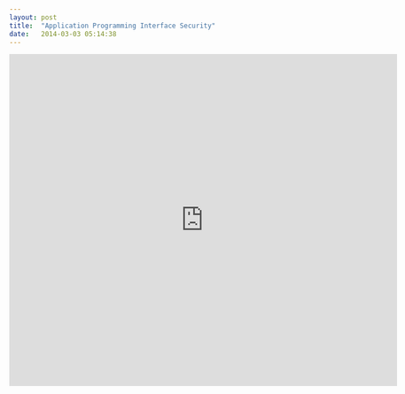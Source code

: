 ```yaml
---
layout: post
title:  "Application Programming Interface Security"
date:   2014-03-03 05:14:38
---
```


<iframe src="https://onedrive.live.com/embed?cid=4883444B527AB856&resid=4883444B527AB856%21144&authkey=AHfcaDH7lrYXHao&em=2" width="700" height="600" frameborder="0" scrolling="no"></iframe>
